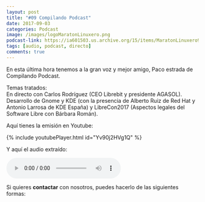 ```yaml
---
layout: post
title: "#09 Compilando Podcast"
date: 2017-09-03
categories: Podcast
image: /images/logoMaratonLinuxero.png
podcast-link: https://ia601503.us.archive.org/15/items/MaratonLinuxero9CompilandoPodcast/Marat%C3%B3n%20Linuxero%209%20Compilando%20Podcast
tags: [audio, podcast, directo]
comments: true
---
```

En esta última hora tenemos a la gran voz y mejor amigo, Paco estrada de Compilando Podcast.


Temas tratados:  
En directo con Carlos Rodríguez (CEO Librebit y presidente AGASOL).  
Desarrollo de Gnome y KDE (con la presencia de Alberto Ruiz de Red Hat y Antonio Larrosa de KDE España) y LibreCon2017 (Aspectos legales del Software Libre con Bárbara Román).

Aquí tienes la emisión en Youtube: 

{% include youtubePlayer.html id="Yv90j2HVg1Q" %}

Y aquí el audio extraído:

<audio controls>
  <source src="https://ia601503.us.archive.org/15/items/MaratonLinuxero9CompilandoPodcast/Marat%C3%B3n%20Linuxero%209%20Compilando%20Podcast.mp3" type="audio/mpeg">
</audio>

Si quieres **contactar** con nosotros, puedes hacerlo de las siguientes formas:

